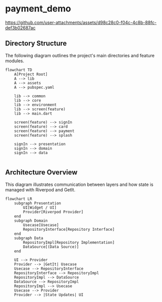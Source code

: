 # payment_demo



https://github.com/user-attachments/assets/d98c28c0-f04c-4c8b-88fc-def3b02687ac

## Directory Structure

The following diagram outlines the project's main directories and feature modules.

```mermaid
flowchart TD
    A[Project Root]
    A --> lib
    A --> assets
    A --> pubspec.yaml

    lib --> common
    lib --> core
    lib --> environment
    lib --> screen(feature)
    lib --> main.dart

    screen(feature) --> signIn
    screen(feature) --> card
    screen(feature) --> payment
    screen(feature) --> splash

    signIn --> presentation
    signIn --> domain
    signIn --> data


```

## Architecture Overview

This diagram illustrates communication between layers and how state is managed with Riverpod and GetIt.

```mermaid
flowchart LR
    subgraph Presentation
        UI[Widget / UI]
        Provider[Riverpod Provider]
    end
    subgraph Domain
        Usecase[Usecase]
        RepositoryInterface[Repository Interface]
    end
    subgraph Data
        RepositoryImpl[Repository Implementation]
        DataSource[(Data Source)]
    end

    UI --> Provider
    Provider --> |GetIt| Usecase
    Usecase --> RepositoryInterface
    RepositoryInterface --> RepositoryImpl
    RepositoryImpl --> DataSource
    DataSource --> RepositoryImpl
    RepositoryImpl --> Usecase
    Usecase --> Provider
    Provider --> |State Updates| UI
```

